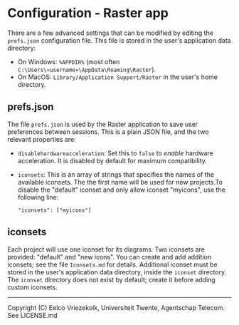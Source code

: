 # Configuration - Raster app

There are a few advanced settings that can be modified by editing the `prefs.json` configuration file. This file is stored in the user's application data directory:

* On Windows: `%APPDIR%` (most often `C:\Users\«username»\AppData\Roaming\Raster`).
* On MacOS: `Library/Application Support/Raster` in the user's home directory.

## prefs.json

The file `prefs.json` is used by the Raster application to save user preferences between sessions. This is a plain JSON file, and the two relevant properties are:

* `disablehardwareacceleration`: Set this to `false` to *enable* hardware acceleration. It is disabled by default for maximum compatibility.
* `iconsets`: This is an array of strings that specifies the names of the available iconsets. The the first name will be used for new projects.To disable the "default" iconset and only allow iconset "myicons", use the following line:

	`"iconsets": ["myicons"]`

## iconsets

Each project will use one iconset for its diagrams. Two iconsets are provided: "default" and "new icons". You can create and add addition iconsets; see the file `Iconsets.md` for details.
Additional iconset must be stored in the user's application data directory, inside the `iconset` directory. The `iconset` directory does not exist by default; create it before adding custom iconsets.

---

Copyright (C) Eelco Vriezekolk, Universiteit Twente, Agentschap Telecom.
See LICENSE.md

